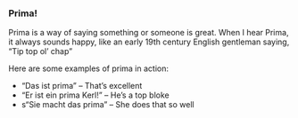 ### Prima!
Prima is a way of saying something or someone is great. When I hear Prima, it always sounds happy, like an early 19th century English gentleman saying, “Tip top ol’ chap”

Here are some examples of prima in action:

- “Das ist prima” – That’s excellent
- “Er ist ein prima Kerl!” – He’s a top bloke
- s“Sie macht das prima” – She does that so well